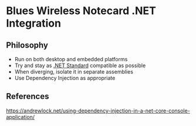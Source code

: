 # Blues Wireless Notecard .NET Integration

## Philosophy

* Run on both desktop and embedded platforms
* Try and stay as [.NET Standard](https://learn.microsoft.com/en-us/dotnet/standard/net-standard) compatible as possible
* When diverging, isolate it in separate assemblies
* Use Dependency Injection as appropriate

## References

https://andrewlock.net/using-dependency-injection-in-a-net-core-console-application/
